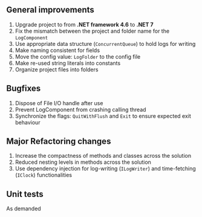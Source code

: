## General improvements
1. Upgrade project to from **.NET framework 4.6** to **.NET 7**
2. Fix the mismatch between the project and folder name for the `LogComponent`
3. Use appropriate data structure (`ConcurrentQueue`) to hold logs for writing
4. Make naming consistent for fields
5. Move the config value: `LogFolder` to the config file
6. Make re-used string literals into constants
7. Organize project files into folders

## Bugfixes
1. Dispose of File I/O handle after use
2. Prevent LogComponent from crashing calling thread
3. Synchronize the flags: `QuitWithFlush` and `Exit` to ensure expected exit behaviour

## Major Refactoring changes
1. Increase the compactness of methods and classes across the solution
2. Reduced nesting levels in methods across the solution
3. Use dependency injection for log-writing (`ILogWriter`) and time-fetching (`IClock`) functionalities

 ## Unit tests
 As demanded
